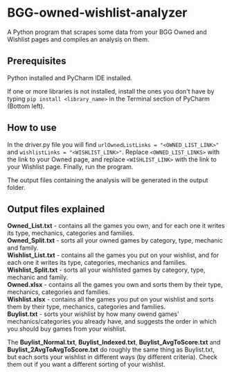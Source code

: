 # BGG-owned-wishlist-analyzer
A Python program that scrapes some data from your BGG Owned and Wishlist pages and compiles an analysis on them.

## Prerequisites
Python installed and PyCharm IDE installed.

If one or more libraries is not installed, install the ones you don't have by typing ```pip install <library_name>``` in the Terminal section of PyCharm (Bottom left).

## How to use
In the driver.py file you will find ``` urlOwnedListLinks = "<OWNED_LIST_LINK>" ``` and ``` wishlistLinks = "<WISHLIST_LINK>" ```. Replace ``` <OWNED_LIST_LINKS> ``` with the link to your Owned page, and replace ``` <WISHLIST_LINK> ``` with the link to your Wishlist page. Finally, run the program.

The output files containing the analysis will be generated in the output folder.

## Output files explained
**Owned_List.txt** - contains all the games you own, and for each one it writes its type, mechanics, categories and families. <br />
**Owned_Split.txt** - sorts all your owned games by category, type, mechanic and family. <br />
**Wishlist_List.txt** - contains all the games you put on your wishlist, and for each one it writes its type, categories, mechanics and families. <br />
**Wishlist_Split.txt** - sorts all your wishlisted games by category, type, mechanic and family. <br />
**Owned.xlsx** - contains all the games you own and sorts them by their type, mechanics, categories and families. <br />
**Wishlist.xlsx** - contains all the games you put on your wishlist and sorts them by their type, mechanics, categories and families. <br />
**Buylist.txt** - sorts your wishlist by how many owend games' mechanics/categories you already have, and suggests the order in which you should buy games from your wishlist. <br />

The **Buylist_Normal.txt**, **Buylist_Indexed.txt**, **Buylist_AvgToScore.txt** and **Buylist_2AvgToAvgToScore.txt** do roughly the same thing as Buylist.txt, but each sorts your wishlist in different ways (by different criteria). Check them out if you want a different sorting of your wishlist.


